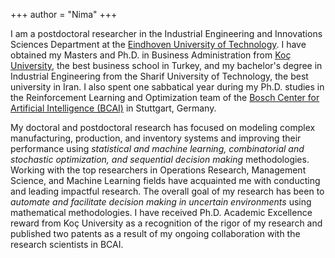+++
author = "Nima"
+++

I am a postdoctoral researcher in the Industrial Engineering and Innovations Sciences Department at the [Eindhoven University of Technology](https://www.tue.nl/en/). I have obtained my Masters and Ph.D. in Business Administration from [Koç University](https://gsb.ku.edu.tr/), the best business school in Turkey, and my bachelor's degree in Industrial Engineering from the Sharif University of Technology, the best university in Iran. I also spent one sabbatical year during my Ph.D. studies in the Reinforcement Learning and Optimization team of the [Bosch Center for Artificial Intelligence (BCAI)](https://www.bosch-ai.com/) in Stuttgart, Germany.    


My doctoral and postdoctoral research has focused on modeling complex manufacturing, production, and inventory systems and improving their performance using *statistical and machine learning, combinatorial and stochastic optimization, and sequential decision making* methodologies. Working with the top researchers in Operations Research, Management Science, and Machine Learning fields have acquainted me with conducting and leading impactful research. The overall goal of my research has been to *automate and facilitate decision making in uncertain environments* using mathematical methodologies. I have received Ph.D. Academic Excellence reward from Koç University as a recognition of the rigor of my research and published two patents as a result of my ongoing collaboration with the research scientists in BCAI.

